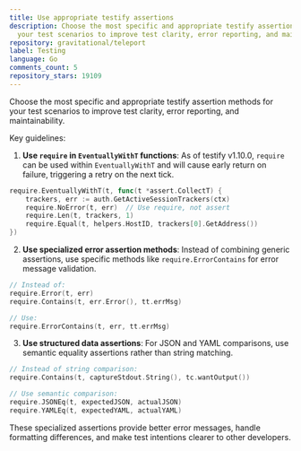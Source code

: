 ```yaml
---
title: Use appropriate testify assertions
description: Choose the most specific and appropriate testify assertion methods for
  your test scenarios to improve test clarity, error reporting, and maintainability.
repository: gravitational/teleport
label: Testing
language: Go
comments_count: 5
repository_stars: 19109
---
```


Choose the most specific and appropriate testify assertion methods for your test scenarios to improve test clarity, error reporting, and maintainability.

Key guidelines:

1. **Use `require` in `EventuallyWithT` functions**: As of testify v1.10.0, `require` can be used within `EventuallyWithT` and will cause early return on failure, triggering a retry on the next tick.

```go
require.EventuallyWithT(t, func(t *assert.CollectT) {
    trackers, err := auth.GetActiveSessionTrackers(ctx)
    require.NoError(t, err)  // Use require, not assert
    require.Len(t, trackers, 1)
    require.Equal(t, helpers.HostID, trackers[0].GetAddress())
})
```

2. **Use specialized error assertion methods**: Instead of combining generic assertions, use specific methods like `require.ErrorContains` for error message validation.

```go
// Instead of:
require.Error(t, err)
require.Contains(t, err.Error(), tt.errMsg)

// Use:
require.ErrorContains(t, err, tt.errMsg)
```

3. **Use structured data assertions**: For JSON and YAML comparisons, use semantic equality assertions rather than string matching.

```go
// Instead of string comparison:
require.Contains(t, captureStdout.String(), tc.wantOutput())

// Use semantic comparison:
require.JSONEq(t, expectedJSON, actualJSON)
require.YAMLEq(t, expectedYAML, actualYAML)
```

These specialized assertions provide better error messages, handle formatting differences, and make test intentions clearer to other developers.
